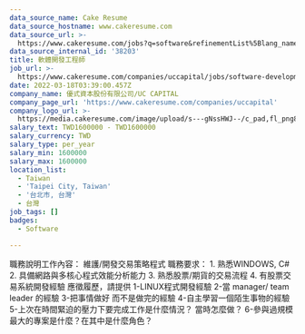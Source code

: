 ```yaml
---
data_source_name: Cake Resume
data_source_hostname: www.cakeresume.com
data_source_url: >-
  https://www.cakeresume.com/jobs?q=software&refinementList%5Blang_name%5D%5B0%5D=English&refinementList%5Bsalary_type%5D=per_year&range%5Bsalary_range%5D%5Bmin%5D=1000000&page=2
data_source_internal_id: '38203'
title: 軟體開發工程師
job_url: >-
  https://www.cakeresume.com/companies/uccapital/jobs/software-development-engineer-17c565
date: 2022-03-18T03:39:00.457Z
company_name: 優式資本股份有限公司/UC CAPITAL
company_page_url: 'https://www.cakeresume.com/companies/uccapital'
company_logo_url: >-
  https://media.cakeresume.com/image/upload/s---gNssHWJ--/c_pad,fl_png8,h_200,w_200/v1647572371/ouskgz88uztb9johjptx.png
salary_text: TWD1600000 - TWD1600000
salary_currency: TWD
salary_type: per_year
salary_min: 1600000
salary_max: 1600000
location_list:
  - Taiwan
  - 'Taipei City, Taiwan'
  - '台北市, 台灣'
  - 台灣
job_tags: []
badges:
  - Software

---
```


職務說明工作內容： 維護/開發交易策略程式 職務要求： 1. 熟悉WINDOWS, C# 2. 具備網路與多核心程式效能分析能力 3. 熟悉股票/期貨的交易流程 4. 有股票交易系統開發經驗 應徵履歷，請提供 1-LINUX程式開發經驗 2-當 manager/ team leader 的經驗 3-把事情做好 而不是做完的經驗 4-自主學習一個陌生事物的經驗 5-上次在時間緊迫的壓力下要完成工作是什麼情況？ 當時怎麼做？ 6-參與過規模最大的專案是什麼？在其中是什麼角色？